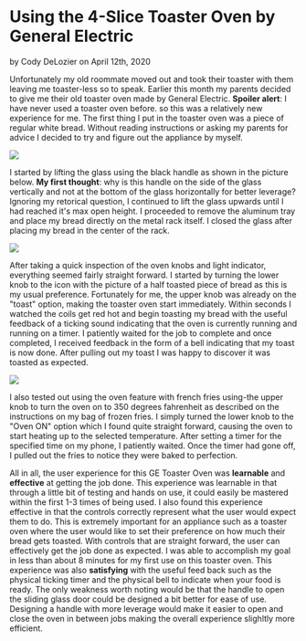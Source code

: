 # Using the 4-Slice Toaster Oven by General Electric 
by Cody DeLozier on April 12th, 2020

   Unfortunately my old roommate moved out and took their toaster with them leaving me toaster-less so to speak. Earlier this month my parents decided to give me their old toaster oven made by General Electric. **Spoiler alert**: I have never used a toaster oven before. so this was a relatively new experience for me. The first thing I put in the toaster oven was a piece of regular white bread. Without reading instructions or asking my parents for advice I decided to try and figure out the appliance by myself. 

![](Toaster2.jpg)

   I started by lifting the glass using the black handle as shown in the picture below. **My first thought**: why is this handle on the side of the glass vertically and not at the bottom of the glass horizontally for better leverage? Ignoring my retorical question, I continued to lift the glass upwards until I had reached it's max open height. I proceeded to remove the aluminum tray and place my bread directly on the metal rack itself. I closed the glass after placing my bread in the center of the rack.

![](Toaster3.jpg)

   After taking a quick inspection of the oven knobs and light indicator, everything seemed fairly straight forward. I started by turning the lower knob to the icon with the picture of a half toasted piece of bread as this is my usual preference. Fortunately for me, the upper knob was already on the "toast" option, making the toaster oven start immediately. Within seconds I watched the coils get red hot and begin toasting my bread with the useful feedback of a ticking sound indicating that the oven is currently running and running on a timer. I patiently waited for the job to complete and once completed, I received feedback in the form of a bell indicating that my toast is now done. After pulling out my toast I was happy to discover it was toasted as expected.

![](Toaster1.jpg)

   I also tested out using the oven feature with french fries using-the upper knob to turn the oven on to 350 degrees fahrenheit as described on the instructions on my bag of frozen fries. I simply turned the lower knob to the "Oven ON" option which I found quite straight forward, causing the oven to start heating up to the selected temperature. After setting a timer for the specified time on my phone, I patiently waited. Once the timer had gone off, I pulled out the fries to notice they were baked to perfection.

   All in all, the user experience for this GE Toaster Oven was **learnable** and **effective** at getting the job done. This experience was learnable in that through a little bit of testing and hands on use, it could easily be mastered within the first 1-3 times of being used. I also found this experience effective in that the controls correctly represent what the user would expect them to do. This is extremely important for an appliance such as a toaster oven where the user would like to set their preference on how much their bread gets toasted. With controls that are straight forward, the user can effectively get the job done as expected. I was able to accomplish my goal in less than about 8 minutes for my first use on this toaster oven. This experience was also **satisfying** with the useful feed back such as the physical ticking timer and the physical bell to indicate when your food is ready. The only weakness worth noting would be that the handle to open the sliding glass door could be designed a bit better for ease of use. Designing a handle with more leverage would make it easier to open and close the oven in between jobs making the overall experience slighltly more efficient. 
